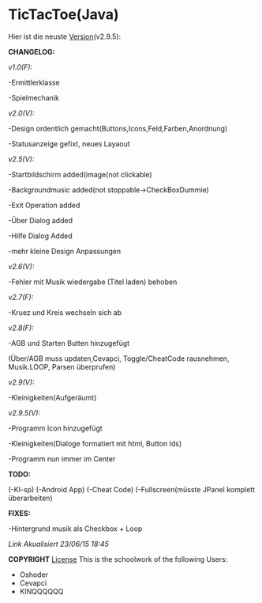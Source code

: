 # TicTacToe(Java)

Hier ist die neuste [Version](https://drive.google.com/open?id=0B2GSUNXSneswfl91SEt0bVF1LUczRXZxZ3FfS0VwQ1J6WW42YjZRaUw4LU9GOWRmeEkwRWc&authuser=0)(v2.9.5):


**CHANGELOG:**

*v1.0(F):*

-Ermittlerklasse

-Spielmechanik



*v2.0(V):*

-Design ordentlich gemacht(Buttons,Icons,Feld,Farben,Anordnung) 

-Statusanzeige gefixt, neues Layaout 




*v2.5(V):*

-Startbildschirm added(image(not clickable)

-Backgroundmusic added(not stoppable->CheckBoxDummie)

-Exit Operation added

-Über Dialog added

-Hilfe Dialog Added

-mehr kleine Design Anpassungen


*v2.6(V):*

-Fehler mit Musik wiedergabe (Titel laden) behoben

*v2.7(F):*

-Kruez und Kreis wechseln sich ab

*v2.8(F):*

-AGB und Starten Butten hinzugefügt

(Über/AGB muss updaten,Cevapci, Toggle/CheatCode rausnehmen, Musik.LOOP, Parsen überprufen)

*v2.9(V):*

-Kleinigkeiten(Aufgeräumt)

*v2.9.5(V):*

-Programm Icon hinzugefügt

-Kleinigkeiten(Dialoge formatiert mit html, Button Ids)

-Programm nun immer im Center



**TODO:**


(-KI-sp)
(-Android App)
(-Cheat Code)
(-Fullscreen(müsste JPanel komplett überarbeiten)


**FIXES:**

-Hintergrund musik als Checkbox + Loop


*Link Akualisiert 23/06/15 18:45*


**COPYRIGHT**
[License](https://drive.google.com/open?id=1If3s91GvL5gl_HJTGzaJjx79Xuswt6WD5PKjCxGaDjE)
This is the schoolwork of the following Users:

- Oshoder
- Cevapci
- KINQQQQQQ

